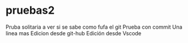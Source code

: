 # pruebas2

Pruba solitaria a ver si se sabe como fufa el git
Prueba con commit
Una linea mas
Edicion desde git-hub 
Edición desde Vscode
